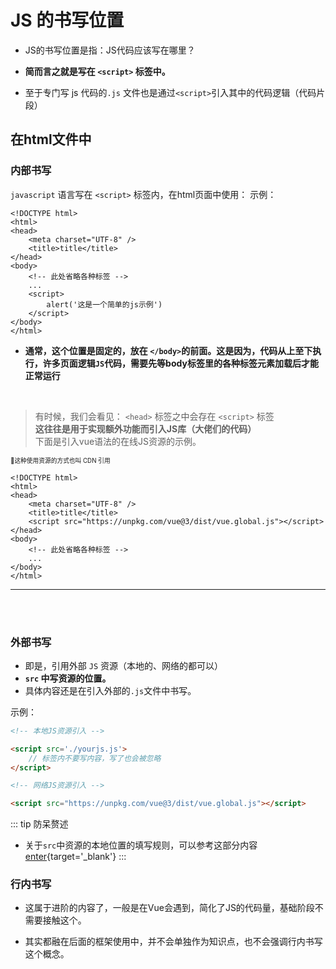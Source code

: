 # JS 的书写位置

- JS的书写位置是指：JS代码应该写在哪里？

- **简而言之就是写在 `<script>` 标签中。**

-  至于专门写 js 代码的`.js` 文件也是通过`<script>`引入其中的代码逻辑（代码片段）

## 在html文件中
### 内部书写
`javascript` 语言写在 `<script>` 标签内，在html页面中使用： 
<Badge type='info'>示例：</Badge>
```html{10-12}
<!DOCTYPE html>
<html>
<head>
    <meta charset="UTF-8" />
    <title>title</title>
</head>
<body>
    <!-- 此处省略各种标签 -->
    ...
    <script>
        alert('这是一个简单的js示例')
    </script>
</body>
</html>
```

- **通常，这个位置是固定的，放在 `</body>`的前面。这是因为，代码从上至下执行，许多页面逻辑`JS`代码，需要先等body标签里的各种标签元素加载后才能正常运行**

<br>

> 有时候，我们会看见： `<head>` 标签之中会存在 `<script>` 标签  
> **这往往是用于实现额外功能而引入JS库（大佬们的代码）**  
> 下面是引入vue语法的在线JS资源的示例。  

<small><small>🧿这种使用资源的方式也叫 CDN 引用</small></small>

```html{6}
<!DOCTYPE html>
<html>
<head>
    <meta charset="UTF-8" />
    <title>title</title>
    <script src="https://unpkg.com/vue@3/dist/vue.global.js"></script>
</head>
<body>
    <!-- 此处省略各种标签 -->
    ...
</body>
</html>
```

---

<br>

<br>

### 外部书写

- 即是，引用外部 `JS` 资源（本地的、网络的都可以）
- **`src` 中写资源的位置。** 
- 具体内容还是在引入外部的`.js`文件中书写。 

<Badge type='info'>示例：</Badge>
```html
<!-- 本地JS资源引入 -->

<script src='./yourjs.js'>
    // 标签内不要写内容，写了也会被忽略
</script>

<!-- 网络JS资源引入 -->

<script src="https://unpkg.com/vue@3/dist/vue.global.js"></script>
```

::: tip 防呆赘述
- 关于`src`中资源的本地位置的填写规则，可以参考这部分内容[enter](/repo/vitepress/04%20文档编辑/01%20文件路径.md){target='_blank'}
:::

### 行内书写

- 这属于进阶的内容了，一般是在Vue会遇到，简化了JS的代码量，基础阶段不需要接触这个。

- 其实都融在后面的框架使用中，并不会单独作为知识点，也不会强调行内书写这个概念。